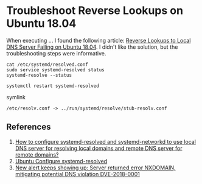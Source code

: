 # Troubleshoot Reverse Lookups on Ubuntu 18.04

When executing ... I found the following article: [Reverse Lookups to Local DNS Server Failing on Ubuntu 18.04](https://unix.stackexchange.com/q/584307). I didn't like the solution, but the troubleshooting steps were informative.

```
cat /etc/systemd/resolved.conf
sudo service systemd-resolved status
systemd-resolve --status
```

```
systemctl restart systemd-resolved
```

symlink

```
/etc/resolv.conf -> ../run/systemd/resolve/stub-resolv.conf
```

## References

1. [How to configure systemd-resolved and systemd-networkd to use local DNS server for resolving local domains and remote DNS server for remote domains?](https://unix.stackexchange.com/a/442599)
1. [Ubuntu Configure systemd-resolved](https://serverok.in/systemd-resolved)
1. [New alert keeps showing up: Server returned error NXDOMAIN, mitigating potential DNS violation DVE-2018-0001](https://askubuntu.com/a/1091556/953318)
